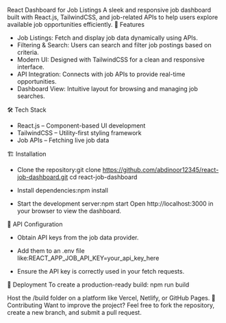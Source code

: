  React Dashboard for Job Listings
A sleek and responsive job dashboard built with React.js, TailwindCSS, and job-related APIs to help users explore available job opportunities efficiently.
🚀 Features
- Job Listings: Fetch and display job data dynamically using APIs.
- Filtering & Search: Users can search and filter job postings based on criteria.
- Modern UI: Designed with TailwindCSS for a clean and responsive interface.
- API Integration: Connects with job APIs to provide real-time opportunities.
- Dashboard View: Intuitive layout for browsing and managing job searches.

🛠️ Tech Stack
- React.js – Component-based UI development
- TailwindCSS – Utility-first styling framework
- Job APIs – Fetching live job data


🏗️ Installation
- Clone the repository:git clone https://github.com/abdinoor12345/react-job-dashboard.git
cd react-job-dashboard

- Install dependencies:npm install

- Start the development server:npm start
Open http://localhost:3000 in your browser to view the dashboard.

🔗 API Configuration
- Obtain API keys from the job data provider.
- Add them to an .env file like:REACT_APP_JOB_API_KEY=your_api_key_here

- Ensure the API key is correctly used in your fetch requests.


🚀 Deployment
To create a production-ready build:
npm run build


Host the /build folder on a platform like Vercel, Netlify, or GitHub Pages.
📌 Contributing
Want to improve the project? Feel free to fork the repository, create a new branch, and submit a pull request.

